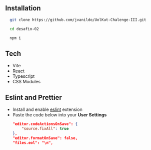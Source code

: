 
## Installation

```bash
  git clone https://github.com/jvanildo/UolKut-Chalenge-III.git
```

```bash
  cd desafio-02
```

```bash
  npm i
```
## Tech

- Vite  
- React
- Typescript
- CSS Modules

## Eslint and Prettier

- Install and enable [eslint](https://marketplace.visualstudio.com/items?itemName=dbaeumer.vscode-eslint) extension
- Paste the code below into your **User Settings**
  ```json
  "editor.codeActionsOnSave": {
      "source.fixAll": true
  },
  "editor.formatOnSave": false,
  "files.eol": "\n",
  ```

